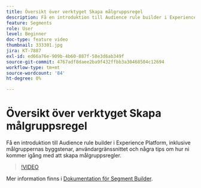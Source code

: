 ```yaml
---
title: Översikt över verktyget Skapa målgruppsregel
description: Få en introduktion till Audience rule builder i Experience Platform, inklusive målgruppernas byggstenar, användargränssnittet och några tips om hur ni kommer igång med att skapa målgruppsregler.
feature: Segments
role: User
level: Beginner
doc-type: feature video
thumbnail: 333301.jpg
jira: KT-7887
exl-id: ed66a76e-909b-4b60-887f-58e3d6ab349f
source-git-commit: 4767adf8daee2ba9f432ffbb3a30468504c12694
workflow-type: tm+mt
source-wordcount: '84'
ht-degree: 0%

---
```


# Översikt över verktyget Skapa målgruppsregel

Få en introduktion till Audience rule builder i Experience Platform, inklusive målgruppernas byggstenar, användargränssnittet och några tips om hur ni kommer igång med att skapa målgruppsregler.

>[!VIDEO](https://video.tv.adobe.com/v/333301/?quality=12&learn=on)

Mer information finns i [Dokumentation för Segment Builder](https://experienceleague.adobe.com/docs/experience-platform/segmentation/ui/segment-builder.html).
